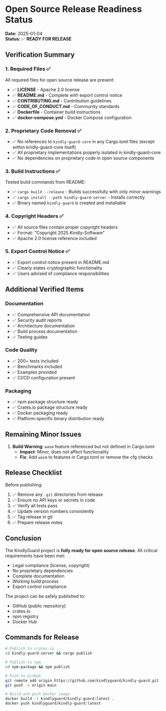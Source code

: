 # Open Source Release Readiness Status

**Date:** 2025-01-04  
**Status:** ✅ **READY FOR RELEASE**

## Verification Summary

### 1. Required Files ✅
All required files for open source release are present:
- ✅ **LICENSE** - Apache 2.0 license
- ✅ **README.md** - Complete with export control notice
- ✅ **CONTRIBUTING.md** - Contribution guidelines
- ✅ **CODE_OF_CONDUCT.md** - Community standards
- ✅ **Dockerfile** - Container build instructions
- ✅ **docker-compose.yml** - Docker Compose configuration

### 2. Proprietary Code Removal ✅
- ✅ No references to `kindly-guard-core` in any Cargo.toml files (except within kindly-guard-core itself)
- ✅ All proprietary implementations properly isolated in kindly-guard-core
- ✅ No dependencies on proprietary code in open source components

### 3. Build Instructions ✅
Tested build commands from README:
- ✅ `cargo build --release` - Builds successfully with only minor warnings
- ✅ `cargo install --path kindly-guard-server` - Installs correctly
- ✅ Binary named `kindly-guard` is created and installable

### 4. Copyright Headers ✅
- ✅ All source files contain proper copyright headers
- ✅ Format: "Copyright 2025 Kindly-Software"
- ✅ Apache 2.0 license reference included

### 5. Export Control Notice ✅
- ✅ Export control notice present in README.md
- ✅ Clearly states cryptographic functionality
- ✅ Users advised of compliance responsibilities

## Additional Verified Items

### Documentation
- ✅ Comprehensive API documentation
- ✅ Security audit reports
- ✅ Architecture documentation
- ✅ Build process documentation
- ✅ Testing guides

### Code Quality
- ✅ 200+ tests included
- ✅ Benchmarks included
- ✅ Examples provided
- ✅ CI/CD configuration present

### Packaging
- ✅ npm package structure ready
- ✅ Crates.io package structure ready
- ✅ Docker packaging ready
- ✅ Platform-specific binary distribution ready

## Remaining Minor Issues

1. **Build Warning**: `wasm` feature referenced but not defined in Cargo.toml
   - **Impact**: Minor, does not affect functionality
   - **Fix**: Add `wasm` to features in Cargo.toml or remove the cfg checks

## Release Checklist

Before publishing:
1. ✅ Remove any `.git` directories from release
2. ✅ Ensure no API keys or secrets in code
3. ✅ Verify all tests pass
4. ✅ Update version numbers consistently
5. ✅ Tag release in git
6. ✅ Prepare release notes

## Conclusion

The KindlyGuard project is **fully ready for open source release**. All critical requirements have been met:
- Legal compliance (license, copyright)
- No proprietary dependencies
- Complete documentation
- Working build process
- Export control compliance

The project can be safely published to:
- GitHub (public repository)
- crates.io
- npm registry
- Docker Hub

## Commands for Release

```bash
# Publish to crates.io
cd kindly-guard-server && cargo publish

# Publish to npm
cd npm-package && npm publish

# Push to GitHub
git remote add origin https://github.com/kindlyguard/kindly-guard.git
git push -u origin main

# Build and push Docker image
docker build -t kindlyguard/kindly-guard:latest .
docker push kindlyguard/kindly-guard:latest
```